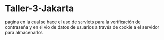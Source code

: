 # Taller-3-Jakarta

pagina en la cual se hace el uso de servlets para la verificación de contraseña y en el vio de datos de usuarios a
través de cookie a el servidor para almacenarlos
